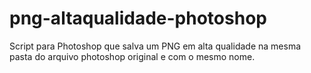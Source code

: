 # png-altaqualidade-photoshop
Script para Photoshop que salva um PNG em alta qualidade na mesma pasta do arquivo photoshop original e com o mesmo nome.
